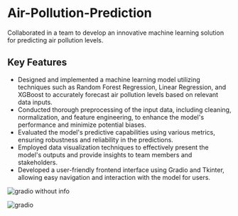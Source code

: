 # Air-Pollution-Prediction


Collaborated in a team to develop an innovative machine learning solution for predicting air pollution levels.

## Key Features

- Designed and implemented a machine learning model utilizing techniques such as Random Forest Regression, Linear Regression, and XGBoost to accurately forecast air pollution levels based on relevant data inputs.
- Conducted thorough preprocessing of the input data, including cleaning, normalization, and feature engineering, to enhance the model's performance and minimize potential biases.
- Evaluated the model's predictive capabilities using various metrics, ensuring robustness and reliability in the predictions.
- Employed data visualization techniques to effectively present the model's outputs and provide insights to team members and stakeholders.
- Developed a user-friendly frontend interface using Gradio and Tkinter, allowing easy navigation and interaction with the model for users.

![gradio without info](https://github.com/Dharani-12b3/Air-Pollution-Prediction/assets/85936102/5c7448a9-851f-42bf-99a4-6e17dd27104f)


![gradio](https://github.com/Dharani-12b3/Air-Pollution-Prediction/assets/85936102/d6ae59ed-86bd-41f3-b5b8-db2ac3c35141)




